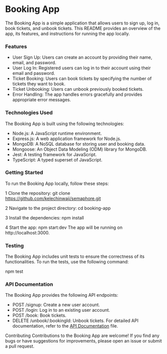 # Booking App

The Booking App is a simple application that allows users to sign up, log in, book tickets, and unbook tickets. This README provides an overview of the app, its features, and instructions for running the app locally.

### Features
* User Sign Up: Users can create an account by providing their name, email, and password.
* User Log In: Registered users can log in to their account using their email and password.
* Ticket Booking: Users can book tickets by specifying the number of tickets they want to book.
* Ticket Unbooking: Users can unbook previously booked tickets.
* Error Handling: The app handles errors gracefully and provides appropriate error messages.

### Technologies Used
The Booking App is built using the following technologies:

* Node.js: A JavaScript runtime environment.
* Express.js: A web application framework for Node.js.
* MongoDB: A NoSQL database for storing user and booking data.
* Mongoose: An Object Data Modeling (ODM) library for MongoDB.
* Jest: A testing framework for JavaScript.
* TypeScript: A typed superset of JavaScript.

### Getting Started
To run the Booking App locally, follow these steps:

1 Clone the repository:
git clone https://github.com/kelechinwaji/semaphore.git

2 Navigate to the project directory:
cd booking-app

3 Install the dependencies:
npm install

4 Start the app:
npm start:dev
The app will be running on http://localhost:3000.

### Testing
The Booking App includes unit tests to ensure the correctness of its functionalities. To run the tests, use the following command:

npm test


### API Documentation
The Booking App provides the following API endpoints:

* POST /signup: Create a new user account.
* POST /login: Log in to an existing user account.
* POST /book: Book tickets.
* DELETE /unbook/:bookingId: Unbook tickets.
For detailed API documentation, refer to the [API Documentation](https://documenter.getpostman.com/view/19095516/2s93sW8b8j) file.

Contributing
Contributions to the Booking App are welcome! If you find any bugs or have suggestions for improvements, please open an issue or submit a pull request.